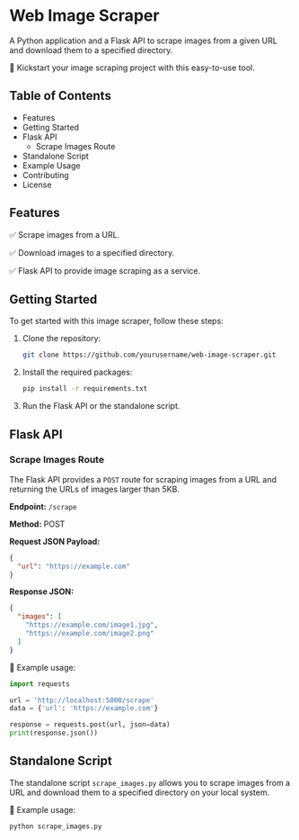 
# Web Image Scraper

A Python application and a Flask API to scrape images from a given URL and download them to a specified directory.

🚀 Kickstart your image scraping project with this easy-to-use tool.

## Table of Contents

- Features
- Getting Started
- Flask API
  - Scrape Images Route
- Standalone Script
- Example Usage
- Contributing
- License

## Features

✅ Scrape images from a URL.

✅ Download images to a specified directory.

✅ Flask API to provide image scraping as a service.

## Getting Started

To get started with this image scraper, follow these steps:

1. Clone the repository:

   ```sh
   git clone https://github.com/yourusername/web-image-scraper.git
   ```

2. Install the required packages:

   ```sh
   pip install -r requirements.txt
   ```

3. Run the Flask API or the standalone script.

## Flask API

### Scrape Images Route

The Flask API provides a `POST` route for scraping images from a URL and returning the URLs of images larger than 5KB. 

**Endpoint:** `/scrape`

**Method:** POST

**Request JSON Payload:**
```json
{
  "url": "https://example.com"
}
```

**Response JSON:**
```json
{
  "images": [
    "https://example.com/image1.jpg",
    "https://example.com/image2.png"
  ]
}
```

📝 Example usage:
```python
import requests

url = 'http://localhost:5000/scrape'
data = {'url': 'https://example.com'}

response = requests.post(url, json=data)
print(response.json())
```

## Standalone Script

The standalone script `scrape_images.py` allows you to scrape images from a URL and download them to a specified directory on your local system.

📝 Example usage:

```sh
python scrape_images.py
```
